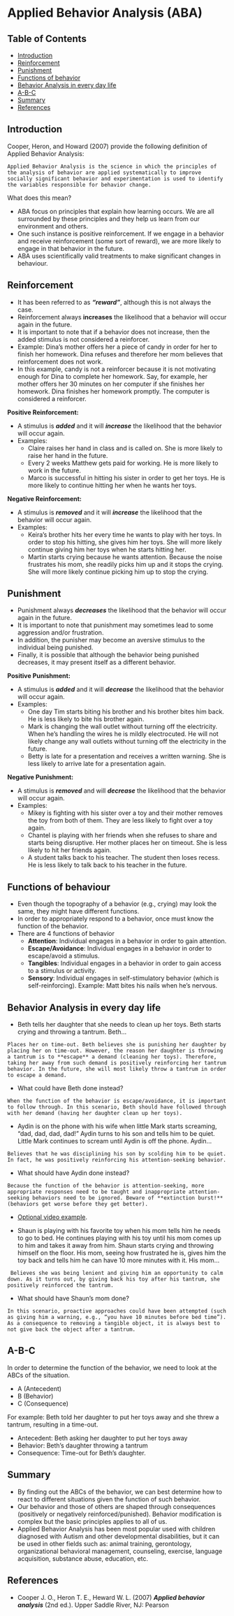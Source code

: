 # Applied Behavior Analysis (ABA)

## Table of Contents

+ [Introduction](#introduction)
+ [Reinforcement](#reinforcement)
+ [Punishment](#punishment)
+ [Functions of behavior](#functions-of-behavior)
+ [Behavior Analysis in every day life](#behaviour-analysis-in-every-day-life)
+ [A-B-C](#a-b-c)
+ [Summary](#summary)
+ [References](#references)


## Introduction

Cooper, Heron, and Howard (2007) provide the following definition of Applied Behavior Analysis:

```
Applied Behavior Analysis is the science in which the principles of the analysis of behavior are applied systematically to improve socially significant behavior and experimentation is used to identify the variables responsible for behavior change.
```

What does this mean?

- ABA focus on principles that explain how learning occurs. We are all surrounded by these principles and they help us learn from our environment and others.
- One such instance is positive reinforcement. If we engage in a behavior and receive reinforcement (some sort of reward), we are more likely to engage in that behavior in the future.
- ABA uses scientifically valid treatments to make significant changes in behaviour.


## Reinforcement

- It has been referred to as **_“reward”_**, although this is not always the case. 
- Reinforcement always **increases** the likelihood that a behavior will occur again in the future.
- It is important to note that if a behavior does not increase, then the added stimulus is not considered a reinforcer. 
- Example: Dina’s mother offers her a piece of candy in order for her to finish her homework. Dina refuses and therefore her mom believes that reinforcement does not work.
- In this example, candy is not a reinforcer because it is not motivating enough for Dina to complete her homework. Say, for example, her mother offers her 30 minutes on her computer if she finishes her homework. Dina finishes her homework promptly. The computer is considered a reinforcer. 

**Positive Reinforcement:**

- A stimulus is **_added_** and it will **_increase_** the likelihood that the behavior will occur again.
- Examples:
  - Claire raises her hand in class and is called on. She is more likely to raise her hand in the future.
  - Every 2 weeks Matthew gets paid for working. He is more likely to work in the future.
  - Marco is successful in hitting his sister in order to get her toys. He is more likely to continue hitting her when he wants her toys.

**Negative Reinforcement:**

- A stimulus is **_removed_** and it will **_increase_** the likelihood that the behavior will occur again.
- Examples:
  - Keira’s brother hits her every time he wants to play with her toys. In order to stop his hitting, she gives him her toys. She will more likely continue giving him her toys when he starts hitting her. 
  - Martin starts crying because he wants attention. Because the noise frustrates his mom, she readily picks him up and it stops the crying. She will more likely continue picking him up to stop the crying.


## Punishment

- Punishment always **_decreases_** the likelihood that the behavior will occur again in the future. 
- It is important to note that punishment may sometimes lead to some aggression and/or frustration. 
- In addition, the punisher may become an aversive stimulus to the individual being punished. 
- Finally, it is possible that although the behavior being punished decreases, it may present itself as a different behavior.

**Positive Punishment:**

- A stimulus is **_added_** and it will **_decrease_** the likelihood that the 
behavior will occur again.
- Examples:
  - One day Tim starts biting his brother and his brother bites him back. He is less 
likely to bite his brother again. 
  - Mark is changing the wall outlet without turning off the electricity. When he’s 
handling the wires he is mildly electrocuted. He will not likely change any wall 
outlets without turning off the electricity in the future. 
  - Betty is late for a presentation and receives a written warning. She is less 
likely to arrive late for a presentation again. 

**Negative Punishment:**

- A stimulus is **_removed_** and will **_decrease_** the likelihood that the 
behavior will occur again. 
- Examples:
  - Mikey is fighting with his sister over a toy and their mother removes the toy 
from both of them. They are less likely to fight over a toy again. 
  - Chantel is playing with her friends when she refuses to share and starts being 
disruptive. Her mother places her on timeout. She is less likely to hit her 
friends again. 
  - A student talks back to his teacher. The student then loses recess. He is less 
likely to talk back to his teacher in the future.


## Functions of behaviour

- Even though the topography of a behavior (e.g., crying) may look the 
same, they might have different functions. 
- In order to appropriately respond to a behavior, once must know the 
function of the behavior. 
- There are 4 functions of behavior
  - __Attention__: Individual engages in a behavior in order to gain attention.
  - __Escape/Avoidance__: Individual engages in a behavior in order to escape/avoid a stimulus.
  - __Tangibles__: Individual engages in a behavior in order to gain access to a stimulus or activity.
  - __Sensory__: Individual engages in self-stimulatory behavior (which is self-reinforcing). Example: Matt bites his nails when he’s nervous. 


## Behavior Analysis in every day life

- Beth tells her daughter that she needs to clean up her toys. Beth starts crying and throwing a tantrum. Beth…

```
Places her on time-out. Beth believes she is punishing her daughter by placing her on time-out. However, the reason her daughter is throwing a tantrum is to **escape** a demand (cleaning her toys). Therefore, taking her away from such demand is positively reinforcing her tantrum behavior. In the future, she will most likely throw a tantrum in order to escape a demand.
```

- What could have Beth done instead?

```
When the function of the behavior is escape/avoidance, it is important to follow through. In this scenario, Beth should have followed through with her demand (having her daughter clean up her toys).
```

- Aydin is on the phone with his wife when little Mark starts screaming, “dad, dad, dad, dad!” Aydin turns to his son and tells him to be quiet. Little Mark continues to scream until Aydin is off the phone. Aydin…

```
Believes that he was disciplining his son by scolding him to be quiet. In fact, he was positively reinforcing his attention-seeking behavior.
```

- What should have Aydin done instead?

```
Because the function of the behavior is attention-seeking, more appropriate responses need to be taught and inappropriate attention-seeking behaviors need to be ignored. Beware of **extinction burst!** (behaviors get worse before they get better).
```

  - [Optional video example](https://www.youtube.com/watch?v=0T2R8pTpcoo).

- Shaun is playing with his favorite toy when his mom tells him he needs to go to bed. He continues playing with his toy until his mom comes up to him and takes it away from him. Shaun starts crying and throwing himself on the floor. His mom, seeing how frustrated he is, gives him the toy back and tells him he can have 10 more minutes with it. His mom…

```
 Believes she was being lenient and giving him an opportunity to calm down. As it turns out, by giving back his toy after his tantrum, she positively reinforced the tantrum.
```

- What should have Shaun’s mom done?

```
In this scenario, proactive approaches could have been attempted (such as giving him a warning, e.g., “you have 10 minutes before bed time”). As a consequence to removing a tangible object, it is always best to not give back the object after a tantrum.
```


## A-B-C

In order to determine the function of the behavior, we need to look at the ABCs of the situation. 

- A (Antecedent)
- B (Behavior)
- C (Consequence)

For example: Beth told her daughter to put her toys away and she threw a tantrum, resulting in a time-out.

- Antecedent: Beth asking her daughter to put her toys away
- Behavior: Beth’s daughter throwing a tantrum
- Consequence: Time-out for Beth’s daughter.


## Summary

- By finding out the ABCs of the behavior, we can best determine how to react to different situations given the function of such behavior.
- Our behavior and those of others are shaped through consequences (positively or negatively reinforced/punished). Behavior modification is complex but the basic principles applies to all of us. 
- Applied Behavior Analysis has been most popular used with children diagnosed with Autism and other developmental disabilities, but it can be used in other fields such as: animal training, gerontology, organizational behavioral management, counseling, exercise, language acquisition, substance abuse, education, etc. 


## References

- Cooper J. O., Heron T. E., Heward W. L. (2007) **_Applied behavior analysis_** (2nd ed.). Upper Saddle River, NJ: Pearson